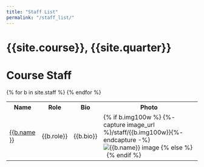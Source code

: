```yaml
---
title: "Staff List"
permalink: "/staff_list/"
---
```


# {{site.course}}, {{site.quarter}}

# Course Staff

<table class="bios">
<tr><th>Name</th><th>Role</th><th>Bio</th><th>Photo</th></tr>
{% for b in site.staff %}
  <tr>
    <td><a href="{{b.url | relative_url }}">{{b.name }}</a></td>
    <td>{{b.role}}</td>
    <td><p class="staff-bio">{{b.bio}}</p></td>
    <td>
      {% if b.img100w %}
            {%- capture image_url %}/staff/{{b.img100w}}{%- endcapture -%}
     <img src="{{ image_url | relative_url }}"
          alt="{{b.name}} image">
     {% else %}
     &nbsp;
     {% endif %}
    </td>
  </tr>
{% endfor %}
</table>

